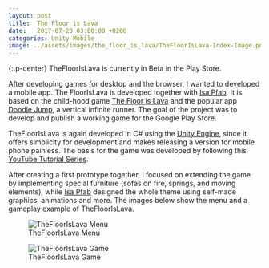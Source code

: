 ```yaml
---
layout: post
title:  The Floor is Lava
date:   2017-07-23 03:00:00 +0200
categories: Unity Mobile
image: ../assets/images/the_floor_is_lava/TheFloorIsLava-Index-Image.png
---
```


{:.p-center}
TheFloorIsLava is currently in Beta in the Play Store.

After developing games for desktop and the browser, I wanted to developed a mobile app. The FloorIsLava is developed together with [Isa Pfab][isa-pfab]. It is based on the child-hood game [The Floor is Lava][wikipedia-hot-lava] and the popular app [Doodle Jump][doodle-jump], a vertical infinite runner. The goal of the project was to develop and publish a working game for the Google Play Store.

TheFloorIsLava is again developed in C# using the [Unity Engine][unity-3d], since it offers simplicity for development and makes releasing a version for mobile phone painless. The basis for the game was developed by following this [YouTube Tutorial Series][youtube-tutorial].

After creating a first prototype together, I focused on extending the game by implementing special furniture (sofas on fire, springs, and moving elements), while [Isa Pfab][isa-pfab] designed the whole theme using self-made graphics, animations and more. The images below show the menu and a gameplay example of TheFloorIsLava.

<DIV class="figure-block">
    <figure class="center-image">
        <img src="{{site.url}}/assets/images/the_floor_is_lava/Menu.png" alt="TheFloorIsLava Menu"/>
        <figcaption>TheFloorIsLava Menu</figcaption>
    </figure>
    <figure class="center-image">
        <img src="{{site.url}}/assets/images/the_floor_is_lava/Ingame.png" alt="TheFloorIsLava Game"/>
        <figcaption>TheFloorIsLava Game</figcaption>
    </figure>
</DIV>

[isa-pfab]: http://isa-pfab.com/
[wikipedia-hot-lava]: https://en.wikipedia.org/wiki/Hot_lava_(game)
[doodle-jump]: https://play.google.com/store/apps/details?id=com.lima.doodlejump
[unity-3d]: https://unity3d.com/unity
[youtube-tutorial]: https://www.youtube.com/playlist?list=PLWeGoBm1YHVgyJ9MUqdrVF52k4f59gPlt
[kenney]: https://kenney.nl/
